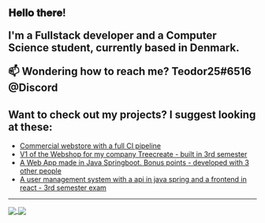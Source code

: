 <h2> 𝐇𝐞𝐥𝐥𝐨 𝐭𝐡𝐞𝐫𝐞!
  
I'm a Fullstack developer and a Computer Science student, currently based in Denmark.

📫 Wondering how to reach me? **Teodor25#6516 @Discord**

## Want to check out my projects? I suggest looking at these:
- [Commercial webstore with a full CI pipeline](https://github.com/Kwandes/treecreate)
- [V1 of the Webshop for my company Treecreate - built in 3rd semester](https://github.com/Kwandes/treecreate)
- [A Web App made in Java Springboot. Bonus points - developed with 3 other people](https://github.com/Kwandes/motorhome)
- [A user management system with a api in java spring and a frontend in react - 3rd semester exam](https://github.com/Teodor25/3rd_semester_24h_exam)


----

<a href="https://github.com/anuraghazra/github-readme-stats">
  <img align="center" src="https://github-readme-stats.vercel.app/api?username=Teodor25&show_icons=true&theme=radical&include_all_commits=true&count_private=true&custom_title=My github stats&hide_border=true" />
</a>
<a href="https://github.com/anuraghazra/github-readme-stats">
  <img align="center" src="https://github-readme-stats.vercel.app/api/top-langs/?username=Teodor25&layout=compact&theme=radical&langs_count=8&hide_border=true" />
</a>
